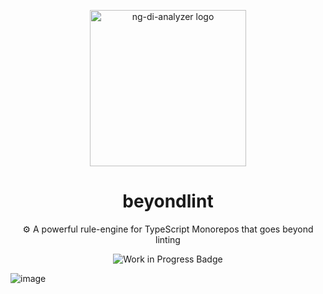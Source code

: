 <p align="center">
  <img src="https://github.com/user-attachments/assets/949996fa-2bf9-4c71-9b0c-a11e488a228d" alt="ng-di-analyzer logo" width="250" height="250" />
</p>

<h1 align="center">beyondlint</h1>

<p align="center">
  ⚙️ A powerful rule-engine for TypeScript Monorepos that goes beyond linting
</p>

<p align="center">
  <img src="https://img.shields.io/badge/status-work%20in%20progress-orange?style=for-the-badge" alt="Work in Progress Badge" />
</p>


![image](https://github.com/user-attachments/assets/53628ba5-f6ee-4fa6-a55b-fbd617db6b38)
